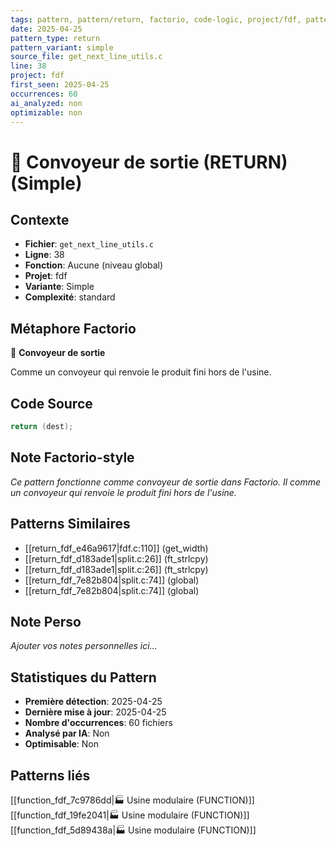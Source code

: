 ```yaml
---
tags: pattern, pattern/return, factorio, code-logic, project/fdf, pattern/variant/simple
date: 2025-04-25
pattern_type: return
pattern_variant: simple
source_file: get_next_line_utils.c
line: 38
project: fdf
first_seen: 2025-04-25
occurrences: 60
ai_analyzed: non
optimizable: non
---
```


# 🚚 Convoyeur de sortie (RETURN) (Simple)

## Contexte
- **Fichier**: `get_next_line_utils.c`
- **Ligne**: 38
- **Fonction**: Aucune (niveau global)
- **Projet**: fdf
- **Variante**: Simple
- **Complexité**: standard

## Métaphore Factorio
🚚 **Convoyeur de sortie**

Comme un convoyeur qui renvoie le produit fini hors de l'usine.

## Code Source
```c
return (dest);
```

## Note Factorio-style
*Ce pattern fonctionne comme convoyeur de sortie dans Factorio. Il comme un convoyeur qui renvoie le produit fini hors de l'usine.*

## Patterns Similaires
- [[return_fdf_e46a9617|fdf.c:110]] (get_width)
- [[return_fdf_d183ade1|split.c:26]] (ft_strlcpy)
- [[return_fdf_d183ade1|split.c:26]] (ft_strlcpy)
- [[return_fdf_7e82b804|split.c:74]] (global)
- [[return_fdf_7e82b804|split.c:74]] (global)

## Note Perso
*Ajouter vos notes personnelles ici...*

## Statistiques du Pattern
- **Première détection**: 2025-04-25
- **Dernière mise à jour**: 2025-04-25
- **Nombre d'occurrences**: 60 fichiers
- **Analysé par IA**: Non
- **Optimisable**: Non

## Patterns liés
[[function_fdf_7c9786dd|🏭 Usine modulaire (FUNCTION)]]
[[function_fdf_19fe2041|🏭 Usine modulaire (FUNCTION)]]
[[function_fdf_5d89438a|🏭 Usine modulaire (FUNCTION)]]
